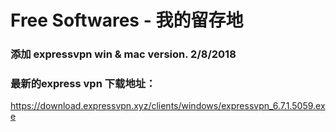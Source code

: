 # Free Softwares - 我的留存地

### 添加 expressvpn win & mac version. 2/8/2018

### 最新的express vpn 下载地址：
https://download.expressvpn.xyz/clients/windows/expressvpn_6.7.1.5059.exe
